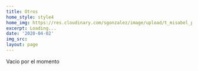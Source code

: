 ```yaml
---
title: Otros
home_style: style4
home_img: https://res.cloudinary.com/sgonzalez/image/upload/t_misabel_preview/misabelrodriguez/otros/01.jpg
excerpt: Loading...
date: '2020-04-02'
img_src: 
layout: page
---
```


Vacio por el momento